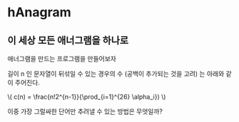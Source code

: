 # hAnagram
## 이 세상 모든 애너그램을 하나로

애너그램을 만드는 프로그램을 만들어보자

길이 n 인 문자열이 뒤섞일 수 있는 경우의 수 (공백이 추가되는 것을 고려) 는 아래와 같이 주어진다.

\\( c(n) = \frac{n!2^{n-1}}{\prod_{i=1}^{26} \alpha_i}) \\)

이중 가장 그럴싸한 단어만 추려낼 수 있는 방법은 무엇일까?